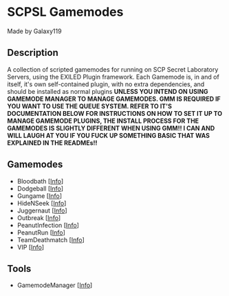 # SCPSL Gamemodes
Made by Galaxy119
## Description
A collection of scripted gamemodes for running on SCP Secret Laboratory Servers, using the EXILED Plugin framework.
Each Gamemode is, in and of itself, it's own self-contained plugin, with no extra dependencies, and should be installed as normal plugins **UNLESS YOU INTEND ON USING GAMEMODE MANAGER TO MANAGE GAMEMODES. GMM IS REQUIRED IF YOU WANT TO USE THE QUEUE SYSTEM. REFER TO IT'S DOCUMENTATION BELOW FOR INSTRUCTIONS ON HOW TO SET IT UP TO MANAGE GAMEMODE PLUGINS, THE INSTALL PROCESS FOR THE GAMEMODES IS SLIGHTLY DIFFERENT WHEN USING GMM!! I CAN AND WILL LAUGH AT YOU IF YOU FUCK UP SOMETHING BASIC THAT WAS EXPLAINED IN THE READMEs!!**

## Gamemodes
 - Bloodbath [[Info](https://github.com/galaxy119/SCPSL-Gamemodes/tree/main/Bloodbath/#bloodbath-gamemode)]
 - Dodgeball [[Info](https://github.com/galaxy119/SCPSL-Gamemodes/tree/main/DodgeBall/#dodgeball-gamemode)]
 - Gungame [[Info](https://github.com/galaxy119/SCPSL-Gamemodes/tree/main/Gungame/#gungame-gamemode)]
 - HideNSeek [[Info](https://github.com/galaxy119/SCPSL-Gamemodes/tree/main/HideNSeek/#hidenseek-gamemode)]
 - Juggernaut [[Info](https://github.com/galaxy119/SCPSL-Gamemodes/tree/main/Juggernaut/#juggernaut-gamemode)]
 - Outbreak [[Info](https://github.com/galaxy119/SCPSL-Gamemodes/tree/main/Outbreak/#outbreak-gamemode)]
 - PeanutInfection [[Info](https://github.com/galaxy119/SCPSL-Gamemodes/tree/main/PeanutInfection/#peanutinfection-gamemode)]
 - PeanutRun [[Info](https://github.com/galaxy119/SCPSL-Gamemodes/tree/main/PeanutRun/#peanutrun-gamemode)]
 - TeamDeathmatch [[Info](https://github.com/galaxy119/SCPSL-Gamemodes/tree/main/TeamDeathmatch/#teamdeathmatch-gamemode)]
 - VIP [[Info](https://github.com/galaxy119/SCPSL-Gamemodes/tree/main/VIP#vip-gamemode)]

## Tools
 - GamemodeManager [[Info](https://github.com/galaxy119/SCPSL-Gamemodes/tree/main/GamemodeManager/#gamemodemanager)]
